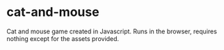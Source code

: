 # cat-and-mouse
Cat and mouse game created in Javascript. 
Runs in the browser, requires nothing except for the assets provided.
